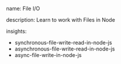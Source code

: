 name: File I/O

description: Learn to work with Files in Node

insights:
  - synchronous-file-write-read-in-node-js
  - asynchronous-file-write-read-in-node-js
  - async-file-write-in-node-js
 
